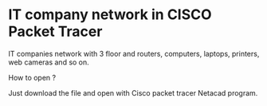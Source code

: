 # IT company network in CISCO Packet Tracer

IT companies network with 3 floor and routers, computers, laptops, printers, web cameras and so on.  

How to open ?

Just download the file and open with Cisco packet tracer Netacad program.
